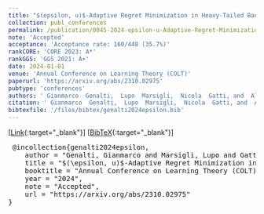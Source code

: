 ```yaml
---
title: "$(epsilon, u)$-Adaptive Regret Minimization in Heavy-Tailed Bandits"
collection: publ_conferences
permalink: /publication/0045-2024-epsilon-u-Adaptive-Regret-Minimization-in-Heavy-Tailed-Bandits
note: 'Accepted'
acceptance: 'Acceptance rate: 160/448 (35.7%)'
rankCORE: 'CORE 2023: A*'
rankGGS: 'GGS 2021: A+'
date: 2024-01-01
venue: 'Annual Conference on Learning Theory (COLT)'
paperurl: 'https://arxiv.org/abs/2310.02975'
pubtype: 'conferences'
authors: ' Gianmarco  Genalti,  Lupo  Marsigli,  Nicola  Gatti, and  Alberto Maria Metelli'
citation: ' Gianmarco  Genalti,  Lupo  Marsigli,  Nicola  Gatti, and  Alberto Maria Metelli&quot;$(epsilon, u)$-Adaptive Regret Minimization in Heavy-Tailed Bandits.&quot; Annual Conference on Learning Theory (COLT), 2024'
bibtexfile: '/files/bibtex/genalti2024epsilon.bib'
---
```

 [[Link](https://arxiv.org/abs/2310.02975){:target="_blank"}] [[BibTeX](/files/bibtex/genalti2024epsilon.bib){:target="_blank"}] 
<pre> @incollection{genalti2024epsilon,
    author = "Genalti, Gianmarco and Marsigli, Lupo and Gatti, Nicola and Metelli, Alberto Maria",
    title = "$(\epsilon, u)$-Adaptive Regret Minimization in Heavy-Tailed Bandits",
    booktitle = "Annual Conference on Learning Theory (COLT)",
    year = "2024",
    note = "Accepted",
    url = "https://arxiv.org/abs/2310.02975"
} </pre>
